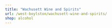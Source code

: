 ```yaml
---
title: "Wachusett Wine and Spirits"
url: /west-boylston/wachusett-wine-and-spirits/
shop: alcohol
---
```

